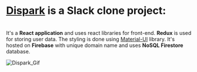 **<h1>[Dispark](www.dispark.ca) is a Slack clone project:</h1>**<br/>
It's a **React application** and uses react libraries for front-end. **Redux** is used for storing user data. The styling is done using [Material-UI](https://material-ui.com) library. It's hosted on **Firebase** with unique domain name and uses **NoSQL Firestore** database.

![Dispark_Gif](https://user-images.githubusercontent.com/27888823/128644397-dd6964ff-64f0-47f5-b9f9-865522c20830.gif)
